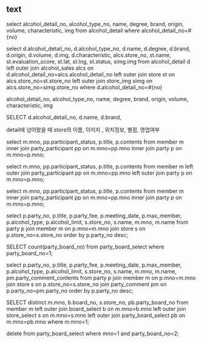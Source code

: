## text
select
  alcohol_detail_no,
  alcohol_type_no,
  name,
  degree,
  brand,
  origin,
  volume,
  characteristic,
  img
from
  alcohol_detail
where
  alcohol_detail_no=#{no}

<!-- 주류 디테일 -->
select
  d.alcohol_detail_no,
  d.alcohol_type_no,
  d.name,
  d.degree,
  d.brand,
  d.origin,
  d.volume,
  d.img,
  d.characteristic,
  alcs.store_no,
  st.name,
  st.evaluation_score,
  st.lat,
  st.lng,
  st.status,
  simg.img
from
  alcohol_detail d
  left outer join alcohol_sales alcs on d.alcohol_detail_no=alcs.alcohol_detail_no
  left outer join store st on alcs.store_no=st.store_no
  left outer join store_img simg on alcs.store_no=simg.store_no
where
  d.alcohol_detail_no=#{no}



alcohol_detail_no,
alcohol_type_no,
name,
degree,
brand,
origin,
volume,
characteristic,
img


SELECT
d.alcohol_detail_no,
d.name,
d.brand,












detail에 넘어왔을 때
store의 이름, 이미지 , 위치정보, 별점, 영업여부




<!-- 회원, 참석자, 모임 데이터 조인 -->
select
m.mno,
pp.participant_status,
p.title,
p.contents
from
member m
inner join party_participant pp on m.mno=pp.mno
inner join party p on m.mno=p.mno;


select
m.mno,
pp.participant_status,
p.title,
p.contents
from
member m
left outer join party_participant pp on m.mno=pp.mno
left outer join party p on m.mno=p.mno;


<!-- 회원, 참석자, 모임 데이터 조인 -->
select
m.mno,
pp.participant_status,
p.title,
p.contents
from
member m
inner join party_participant pp on m.mno=pp.mno
inner join party p on m.mno=p.mno;



<!-- 모임, 주점, 멤버 조인 -->
select
p.party_no,
p.title,
p.party_fee,
p.meeting_date,
p.max_member,
p.alcohol_type,
p.alcohol_limit,
s.store_no,
s.name,
m.mno,
m.name
from party p
join member m on p.mno=m.mno
join store s on p.store_no=s.store_no
order by p.party_no desc;



<!-- 원하는 데이터의 갯수 조인 -->
SELECT
count(party_board_no)
from party_board_select
where
party_board_no=1;



<!-- 모임, 주점, 멤버, 댓글 조인 -->
select
p.party_no,
p.title,
p.party_fee,
p.meeting_date,
p.max_member,
p.alcohol_type,
p.alcohol_limit,
s.store_no,
s.name,
m.mno,
m.name,
pm.party_comment_contents
from party p
join member m on p.mno=m.mno
join store s on p.store_no=s.store_no
join party_comment pm on p.party_no=pm.party_no
order by p.party_no desc;



<!--
찜 목록 조인
테이블 중복 일어남.
중복 처리 해야됨
-->

SELECT distinct
m.mno,
b.board_no,
s.store_no,
pb.party_board_no
from
member m
left outer join board_select b on m.mno=b.mno
left outer join store_select s on m.mno=s.mno
left outer join party_board_select pb on m.mno=pb.mno
where
m.mno=1;


<!-- 찜 데이터 삭제 -->
delete from party_board_select
where mno=1 and party_board_no=2;
